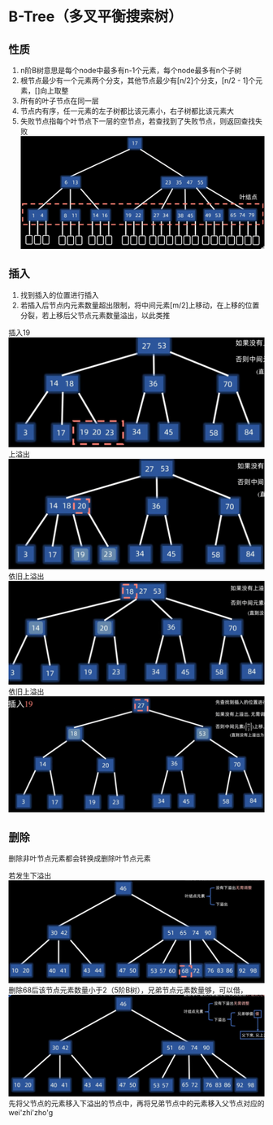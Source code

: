 # B-Tree（多叉平衡搜索树）
## 性质
1. n阶B树意思是每个node中最多有n-1个元素，每个node最多有n个子树
2. 根节点最少有一个元素两个分支，其他节点最少有[n/2]个分支，[n/2 - 1]个元素，[]向上取整
4. 所有的叶子节点在同一层
5. 节点内有序，任一元素的左子树都比该元素小，右子树都比该元素大
6. 失败节点指每个叶节点下一层的空节点，若查找到了失败节点，则返回查找失败
![输入图片说明](/imgs/2025-02-25/oWMpTPpjSkTN9HYo.png)

## 插入
1. 找到插入的位置进行插入
2. 若插入后节点内元素数量超出限制，将中间元素[m/2]上移动，在上移的位置分裂，若上移后父节点元素数量溢出，以此类推

插入19
![输入图片说明](/imgs/2025-02-25/mtZlgVY05BdCEcyI.png)
上溢出
![输入图片说明](/imgs/2025-02-25/9NMQRDDw36ZSZyLJ.png)
依旧上溢出
![输入图片说明](/imgs/2025-02-25/r33KZw6qaZTtpyVH.png)
依旧上溢出
![输入图片说明](/imgs/2025-02-25/f6OKCKgH39oObcAl.png)

## 删除
删除非叶节点元素都会转换成删除叶节点元素

若发生下溢出
![输入图片说明](/imgs/2025-02-25/2OeXfyoxkICPEIUe.png)
删除68后该节点元素数量小于2（5阶B树），兄弟节点元素数量够，可以借，
![输入图片说明](/imgs/2025-02-25/INhAXyIp3AxPeOQ1.png)
先将父节点的元素移入下溢出的节点中，再将兄弟节点中的元素移入父节点对应的wei'zhi'zho'g
<!--stackedit_data:
eyJoaXN0b3J5IjpbNDE1Nzk1NzYzLDEzMTQ0MzMwNzIsLTE0MT
A5MzIxNzQsMjUyNzAyOTk3XX0=
-->